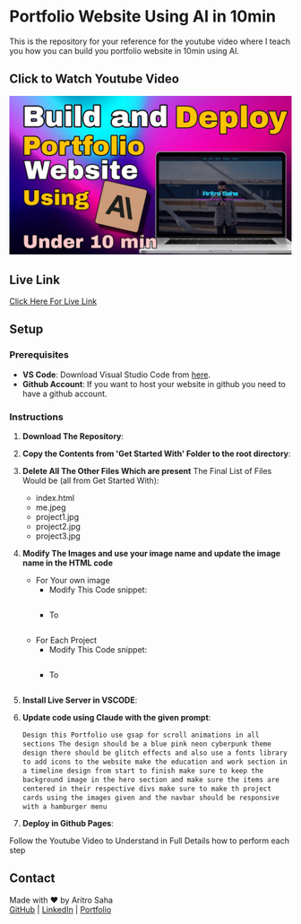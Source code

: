 # Portfolio Website Using AI in 10min

This is the repository for your reference for the youtube video where I teach you how you can build you portfolio website in 10min using AI.

## Click to Watch Youtube Video
[![Thumbnail](./Thumbnail.jpeg)](https://www.youtube.com/watch?v=oAA0IglYapM "Click to Play Video Demonstration")

## Live Link

[Click Here For Live Link]()

## Setup

### Prerequisites

- **VS Code**: Download Visual Studio Code from [here](https://code.visualstudio.com/).
- **Github Account**: If you want to host your website in github you need to have a github account.

### Instructions

1. **Download The Repository**:

2. **Copy the Contents from 'Get Started With' Folder to the root directory**:

3. **Delete All The Other Files Which are present**
   The Final List of Files Would be (all from Get Started With):
   - index.html 
   - me.jpeg
   - project1.jpg 
   - project2.jpg
   - project3.jpg

3. **Modify The Images and use your image name and update the image name in the HTML code**
   - For Your own image
      - Modify This Code snippet:
         ```

         ```
      - To
         ```

         ```
   - For Each Project
      - Modify This Code snippet:
         ```

         ```
      - To
         ```

         ```

4. **Install Live Server in VSCODE**:

5. **Update code using Claude with the given prompt**:
   ```
   Design this Portfolio use gsap for scroll animations in all sections The design should be a blue pink neon cyberpunk theme design there should be glitch effects and also use a fonts library to add icons to the website make the education and work section in a timeline design from start to finish make sure to keep the background image in the hero section and make sure the items are centered in their respective divs make sure to make th project cards using the images given and the navbar should be responsive with a hamburger menu
   ```

6. **Deploy in Github Pages**:

Follow the Youtube Video to Understand in Full Details how to perform each step

## Contact

Made with ❤️ by Aritro Saha  
[GitHub](https://github.com/yourusername)  |    [LinkedIn](https://www.linkedin.com/in/yourprofile)  |  [Portfolio](https://yourportfolio.com)